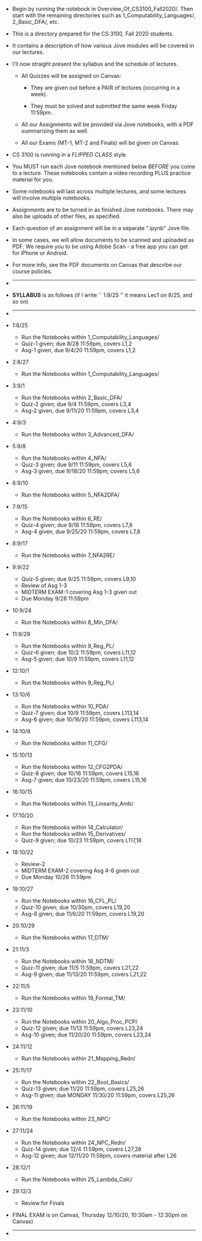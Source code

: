 
* Begin by running the notebook in Overview_Of_CS3100_Fall2020/. Then start with the remaining directories such as
1_Computability_Languages/, 2_Basic_DFA/, etc.

* This is a directory prepared for the CS 3100, Fall 2020 students.

* It contains a description of how various Jove modules will be
  covered in our lectures.
  
* I'll now straight present the syllabus and the schedule of
  lectures. 
  
  - All Quizzes will be assigned on Canvas:
  
    - They are given out before a PAIR of lectures (occurring in a week).
    
    - They must be solved and submitted the same week Friday 11:59pm.
    
  - All our Assignments will be provided via Jove notebooks, with a PDF
    summarizing them as well.
  
  - All our Exams (MT-1, MT-2 and Finals) will be given on Canvas.

* CS 3100 is running in a *FLIPPED CLASS* style.

* You MUST run each Jove notebook mentioned below *BEFORE* you come
  to a lecture. These notebooks contain a video recording PLUS practice
  material for you.
  
* Some notebooks will last across multiple lectures, and some lectures
  will involve multiple notebooks.
  
* Assignments are to be turned in as finished Jove notebooks. There may
  also be uploads of other files, as specified.

* Each question of an assignment will be in a separate ".ipynb" Jove file.

* In some cases, we will allow documents to be scanned and uploaded as PDF. We require
  you to be using Adobe Scan - a free app you can get for iPhone or Android.

* For more info, see the PDF documents on Canvas that describe our course policies.

* -------------------------------------------------------

* **SYLLABUS** is as follows (if I write `` 1:8/25 '' it means Lec1 on 8/25, and so on)

* -------------------------------------------------------

* 1:8/25
  - Run the Notebooks within 1_Computability_Languages/ 
  - Quiz-1 given; due 8/28 11:59pm, covers L1,2
  - Asg-1 given, due 9/4/20 11:59pm, covers L1,2
* 2:8/27
  - Run the Notebooks within 1_Computability_Languages/

  
* 3:9/1
  - Run the Notebooks within 2_Basic_DFA/
  - Quiz-2 given; due 9/4 11:59pm, covers L3,4
  - Asg-2 given, due 9/11/20 11:59pm, covers L3,4
* 4:9/3
  - Run the Notebooks within 3_Advanced_DFA/ 


* 5:9/8
  - Run the Notebooks within 4_NFA/
  - Quiz-3 given; due 9/11 11:59pm, covers L5,6
  - Asg-3 given, due 9/18/20 11:59pm, covers L5,6
* 6:9/10
  - Run the Notebooks within 5_NFA2DFA/



* 7:9/15
  - Run the Notebooks within 6_RE/
  - Quiz-4 given; due 9/18 11:59pm, covers L7,8
  - Asg-4 given, due 9/25/20 11:59pm, covers L7,8    
* 8:9/17
  - Run the Notebooks within 7_NFA2RE/


* 9:9/22
  - Quiz-5 given; due 9/25 11:59pm, covers L9,10
  - Review of Asg 1-3
  - MIDTERM EXAM-1 covering Asg 1-3 given out
  - Due Monday 9/28 11:59pm
* 10:9/24
  - Run the Notebooks within 8_Min_DFA/

* 11:9/29
  - Run the Notebooks within 9_Reg_PL/
  - Quiz-6 given; due 10/2 11:59pm, covers L11,12
  - Asg-5 given; due 10/9 11:59pm, covers L11,12
* 12:10/1
  - Run the Notebooks within 9_Reg_PL/



* 13:10/6
  - Run the Notebooks within 10_PDA/
  - Quiz-7 given; due 10/9 11:59pm, covers L113,14
  - Asg-6 given; due 10/16/20 11:59pm, covers L113,14      
* 14:10/8
  - Run the Notebooks within 11_CFG/  

  
* 15:10/13
  - Run the Notebooks within 12_CFG2PDA/
  - Quiz-8 given; due 10/16 11:59pm, covers L15,16
  - Asg-7 given; due 10/23/20 11:59pm, covers L15,16         
* 16:10/15
  - Run the Notebooks within 13_Linearity_Amb/


  
* 17:10/20
  - Run the Notebooks within 14_Calculator/
  - Run the Notebooks within 15_Derivatives/
  - Quiz-9 given; due 10/23 11:59pm, covers L117,18
* 18:10/22
  - Review-2
  - MIDTERM EXAM-2 covering Asg 4-6 given out
  - Due Monday 10/26 11:59pm

* 19:10/27
  - Run the Notebooks within 16_CFL_PL/		
  - Quiz-10 given; due 10/30pm, covers L19,20
  - Asg-8 given; due 11/6/20 11:59pm, covers L19,20
* 20:10/29
  - Run the Notebooks within 17_DTM/  


  
* 21:11/3
  - Run the Notebooks within 18_NDTM/
  - Quiz-11 given; due 11/5 11:59pm, covers L21,22
  - Asg-9 given; due 11/13/20 11:59pm, covers L21,22  
* 22:11/5
  - Run the Notebooks within 19_Formal_TM/  


  
* 23:11/10
  - Run the Notebooks within 20_Algo_Proc_PCP/
  - Quiz-12 given; due 11/13 11:59pm, covers L23,24
  - Asg-10 given; due 11/20/20 11:59pm, covers L23,24  
* 24:11/12
  - Run the Notebooks within 21_Mapping_Redn/  


   
* 25:11/17
  - Run the Notebooks within 22_Bool_Basics/
  - Quiz-13 given; due 11/20 11:59pm, covers L25,26
  - Asg-11 given; due MONDAY 11/30/20 11:59pm, covers L25,26 
* 26:11/19
  - Run the Notebooks within 23_NPC/  


  
* 27:11/24
  - Run the Notebooks within 24_NPC_Redn/
  - Quiz-14 given; due 12/4 11:59pm, covers L27,28
  - Asg-12 given; due 12/11/20 11:59pm, covers material after L26


* 28:12/1
  - Run the Notebooks within 25_Lambda_Calc/    
* 29:12/3
  - Review for Finals

* FINAL EXAM is on Canvas, Thursday 12/10/20, 10:30am - 12:30pm on Canvas)
* -------------------------------------------------------

